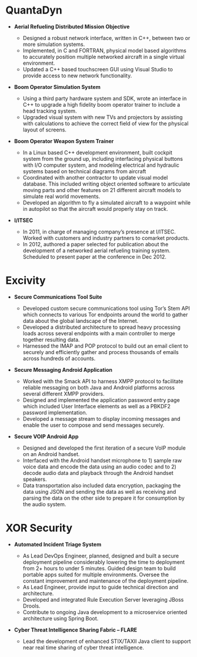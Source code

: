 # QuantaDyn
* __Aerial Refueling Distributed Mission Objective__
  * Designed a robust network interface, written in C++, between two or more simulation systems.
  * Implemented, in C and FORTRAN, physical model based algorithms to accurately position multiple networked aircraft in a single virtual environment.
  * Updated a C++ based touchscreen GUI using Visual Studio to provide access to new network functionality.

* __Boom Operator Simulation System__
  * Using a third party hardware system and SDK, wrote an interface in C++ to upgrade a high fidelity boom operator trainer to include a head tracking system.
  * Upgraded visual system with new TVs and projectors by assisting with calculations to achieve the correct field of view for the physical layout of screens.

* __Boom Operator Weapon System Trainer__
  * In a Linux based C++ development environment, built cockpit system from the ground up, including interfacing physical buttons with I/O computer system, and modeling electrical and hydraulic systems based on technical diagrams from aircraft
  * Coordinated with another contractor to update visual model database. This included writing object oriented software to articulate moving parts and other features on 21 different aircraft models to simulate real world movements.
  * Developed an algorithm to fly a simulated aircraft to a waypoint while in autopilot so that the aircraft would properly stay on track.

* __I/ITSEC__
  * In 2011, in charge of managing company’s presence at I/ITSEC. Worked with customers and industry partners to comarket products.
  * In 2012, authored a paper selected for publication about the development of a networked aerial refueling training system. Scheduled to present paper at the conference in Dec 2012.

# Excivity
* __Secure Communications Tool Suite__
  * Developed custom secure communications tool using Tor’s Stem API which connects to various Tor endpoints around the world to gather data about the global landscape of the Internet.
  * Developed a distributed architecture to spread heavy processing loads across several endpoints with a main controller to merge together resulting data.
  * Harnessed the IMAP and POP protocol to build out an email client to securely and efficiently gather and process thousands of emails across hundreds of accounts.

* __Secure Messaging Android Application__
  * Worked with the Smack API to harness XMPP protocol to facilitate reliable messaging on both Java and Android platforms across several different XMPP providers.
  * Designed and implemented the application password entry page which included User Interface elements as well as a PBKDF2 password implementation.
  * Developed a message stream to display incoming messages and enable the user to compose and send messages securely.

* __Secure VOIP Android App__
  * Designed and developed the first iteration of a secure VoIP module on an Android handset.
  * Interfaced with the Android handset microphone to 1) sample raw voice data and encode the data using an audio codec and to 2) decode audio data and playback through the Android handset speakers.
  * Data transportation also included data encryption, packaging the data using JSON and sending the data as well as receiving and parsing the data on the other side to prepare it for consumption by the audio system.

# XOR Security
* __Automated Incident Triage System__
  * As Lead DevOps Engineer, planned, designed and built a secure deployment pipeline considerably lowering the time to deployment from 2+ hours to under 5 minutes. Guided design team to build portable apps suited for multiple environments.  Oversee the constant improvement and maintenance of the deployment pipeline.
  * As Lead Engineer, provide input to guide technical direction and architecture.
  * Developed and integrated Rule Execution Server leveraging JBoss Drools.
  * Contribute to ongoing Java development to a microservice oriented architecture using Spring Boot.

* __Cyber Threat Intelligence Sharing Fabric – FLARE__
  * Lead the development of enhanced STIX/TAXII Java client to support near real time sharing of cyber threat intelligence.

